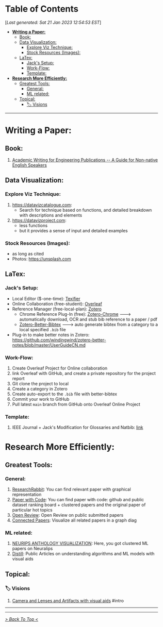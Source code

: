 <toc>

# Table of Contents
[*Last generated: Sat 21 Jan 2023 12:54:53 EST*]
- [**Writing a Paper:**](#Writing-a-Paper)
  - [Book:](#Book)
  - [Data Visualization:](#Data-Visualization)
    - [Explore Viz Technique:](#Explore-Viz-Technique)
    - [Stock Resources (Images):](#Stock-Resources-Images)
  - [LaTex:](#LaTex)
    - [Jack's Setup:](#Jacks-Setup)
    - [Work-Flow:](#Work-Flow)
    - [Template:](#Template)
- [**Research More Efficiently:**](#Research-More-Efficiently)
  - [Greatest Tools:](#Greatest-Tools)
    - [General:](#General)
    - [ML related:](#ML-related)
  - [Topical:](#Topical)
    - [:label: Visions](#label-Visions)

---
</toc>



# Writing a Paper:

## Book:
1. [Academic Writing for Engineering Publications -- A Guide for Non-native English Speakers](https://link.springer.com/book/10.1007/978-3-030-99364-1)

## Data Visualization:
### Explore Viz Technique:
1.  https://datavizcatalogue.com:
	- Search for technique based on functions, and detailed breakdown with descriptions and elements
2. https://datavizproject.com:
	- less functions
	- but it provides a sense of input and detailed examples

### Stock Resources (Images):
- as long as cited
- Photos: https://unsplash.com

## LaTex:

### Jack's Setup:
- Local Editor ($-one-time): [Texifier](https://www.texifier.com/mac) 
- Online Collaboration (free-student): [Overleaf](https://www.overleaf.com/project)
- Reference Manager (free-local-plan): [Zotero](https://www.zotero.org) 
    - Chrome Reference Plug-In (free): [Zotero-Chrome](https://chrome.google.com/webstore/detail/zotero-connector/ekhagklcjbdpajgpjgmbionohlpdbjgc?hl=en) ---> automatically download, OCR and stub bib reference to a paper / pdf 
    - [Zotero-Better-Bibtex](https://retorque.re/zotero-better-bibtex/) ---> auto generate bibtex from a category to a local specified `.bib` file 
- Plug-in to make better notes in Zotero: https://github.com/windingwind/zotero-better-notes/blob/master/UserGuideCN.md

### Work-Flow:
1. Create Overleaf Project for Online collaboration
2. link Overleaf with GitHub, and create a private repository for the project report
3. Git clone the project to local
4. Create a category in Zotero
5. Create auto-export to the `.bib` file with better-bibtex
6. Commit your work to GitHub
7. Pull latest `main` branch from GitHub onto Overleaf Online Project


### Template:
1. IEEE Journal + Jack's Modification for Glossaries and Natbib: [link](https://github.com/UW-Advanced-Robotics-Lab/lab-wiki/tree/main/Latex_Template/IEEE_journal_draft_custom_jx)


# Research More Efficiently:
## Greatest Tools:

### General:
1. [ResearchRabbit](https://www.researchrabbit.ai/): You can find relevant paper with graphical representation
2. [Paper with Code](https://paperswithcode.com/methods): You can find paper with code: github and public dataset ranking board + clustered papers and the original paper of particular hot topics
3. [Open Review](https://openreview.net): Open Review on public submitted papers
4. [Connected Papers](https://www.connectedpapers.com/ ): Visualize all related papers in a graph diag 

### ML related:
1. [NEURIPS ANTHOLOGY VISUALIZATION](https://neuripsav.vizhub.ai): Here, you got clustered ML papers on Neuralips
2. [Distill](https://distill.pub): Public Articles on understanding algorithms and ML models with visual aids

## Topical:
### :label: Visions
1. [Camera and Lenses and Artifacts with visual aids](https://ciechanow.ski/cameras-and-lenses/) #intro

---







<eof>

---
[*> Back To Top <*](#Table-of-Contents)
</eof>